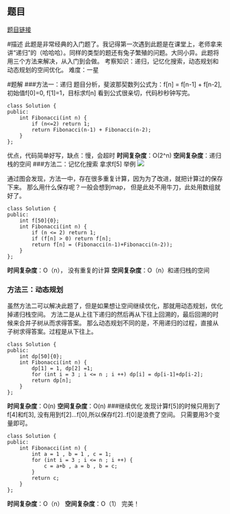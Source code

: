 ## 题目
[题目链接](https://www.nowcoder.com/practice/c6c7742f5ba7442aada113136ddea0c3?tpId=196&tqId=23255&sourceUrl=/exam/oj&channenl=wgithub&fromPut=wgithub)

#描述
此题是非常经典的入门题了。我记得第一次遇到此题是在课堂上，老师拿来讲“递归”的（哈哈哈）。同样的类型的题还有兔子繁殖的问题。大同小异。此题将用三个方法来解决，从入门到会做。
考察知识：递归，记忆化搜索，动态规划和动态规划的空间优化。
难度：一星

#题解
###方法一：递归
题目分析，斐波那契数列公式为：f[n] = f[n-1] + f[n-2], 初始值f[0]=0, f[1]=1，目标求f[n]
看到公式很亲切，代码秒秒钟写完。

```
class Solution {
public:
    int Fibonacci(int n) {
        if (n<=2) return 1;
        return Fibonacci(n-1) + Fibonacci(n-2);
    }
};

```
优点，代码简单好写，缺点：慢，会超时
**时间复杂度**：O(2^n)
**空间复杂度**：递归栈的空间
###方法二：记忆化搜索
拿求f[5] 举例
![ ](https://uploadfiles.nowcoder.com/images/20200331/284295_1585636370308_1946BA36B55EFC1A019C4017DE68D41D "图片标题") 

通过图会发现，方法一中，存在很多重复计算，因为为了改进，就把计算过的保存下来。
那么用什么保存呢？一般会想到map， 但是此处不用牛刀，此处用数组就好了。

```
class Solution {
public:
    int f[50]{0};
    int Fibonacci(int n) {
        if (n <= 2) return 1;
        if (f[n] > 0) return f[n];
        return f[n] = (Fibonacci(n-1)+Fibonacci(n-2));
    }
};
```
**时间复杂度**：O（n）， 没有重复的计算
**空间复杂度**：O（n）和递归栈的空间
### 方法三：动态规划
虽然方法二可以解决此题了，但是如果想让空间继续优化，那就用动态规划，优化掉递归栈空间。
方法二是从上往下递归的然后再从下往上回溯的，最后回溯的时候来合并子树从而求得答案。
那么动态规划不同的是，不用递归的过程，直接从子树求得答案。过程是从下往上。
```
class Solution {
public:
    int dp[50]{0};
    int Fibonacci(int n) {
        dp[1] = 1, dp[2] =1;
        for (int i = 3 ; i <= n ; i ++) dp[i] = dp[i-1]+dp[i-2];
        return dp[n];
    }
};
```
**时间复杂度**：O(n)
**空间复杂度**：O(n)
###继续优化
发现计算f[5]的时候只用到了f[4]和f[3], 没有用到f[2]...f[0],所以保存f[2]..f[0]是浪费了空间。
只需要用3个变量即可。
```
class Solution {
public:
    int Fibonacci(int n) {
        int a = 1 , b = 1 , c = 1;
        for (int i = 3 ; i <= n ; i ++) {
            c = a+b , a = b , b = c;
        }
        return c;
    }
};
```
**时间复杂度**：O（n）
**空间复杂度**：O（1）
完美！
</int></int></int>